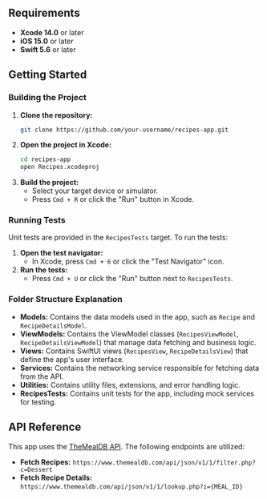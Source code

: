 
## Requirements

- **Xcode 14.0** or later
- **iOS 15.0** or later
- **Swift 5.6** or later

## Getting Started

### Building the Project

1. **Clone the repository:**
    ```sh
    git clone https://github.com/your-username/recipes-app.git
    ```
2. **Open the project in Xcode:**
    ```sh
    cd recipes-app
    open Recipes.xcodeproj
    ```
3. **Build the project:**
   - Select your target device or simulator.
   - Press `Cmd + R` or click the "Run" button in Xcode.

### Running Tests

Unit tests are provided in the `RecipesTests` target. To run the tests:

1. **Open the test navigator:**
   - In Xcode, press `Cmd + 6` or click the "Test Navigator" icon.
2. **Run the tests:**
   - Press `Cmd + U` or click the "Run" button next to `RecipesTests`.

### Folder Structure Explanation

- **Models:** Contains the data models used in the app, such as `Recipe` and `RecipeDetailsModel`.
- **ViewModels:** Contains the ViewModel classes (`RecipesViewModel`, `RecipeDetailsViewModel`) that manage data fetching and business logic.
- **Views:** Contains SwiftUI views (`RecipesView`, `RecipeDetailsView`) that define the app's user interface.
- **Services:** Contains the networking service responsible for fetching data from the API.
- **Utilities:** Contains utility files, extensions, and error handling logic.
- **RecipesTests:** Contains unit tests for the app, including mock services for testing.

## API Reference

This app uses the [TheMealDB API](https://www.themealdb.com/api.php). The following endpoints are utilized:

- **Fetch Recipes:** `https://www.themealdb.com/api/json/v1/1/filter.php?c=Dessert`
- **Fetch Recipe Details:** `https://www.themealdb.com/api/json/v1/1/lookup.php?i={MEAL_ID}`

